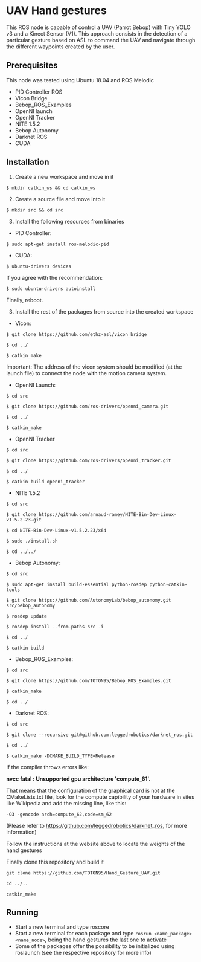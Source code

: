 # UAV Hand gestures

This ROS node is capable of control a UAV (Parrot Bebop) with Tiny YOLO v3 and a Kinect Sensor (V1). This approach consists in the detection of a particular gesture based on ASL to command the UAV and navigate through the different waypoints created by the user.

## Prerequisites

This node was tested using Ubuntu 18.04 and ROS Melodic

+ PID Controller ROS
+ Vicon Bridge
+ Bebop_ROS_Examples
+ OpenNI launch
+ OpenNI Tracker
+ NITE 1.5.2
+ Bebop Autonomy
+ Darknet ROS
+ CUDA

## Installation

1. Create a new workspace and move in it

``$ mkdir catkin_ws && cd catkin_ws``

2. Create a source file and move into it

``$ mkdir src && cd src``

3. Install the following resources from binaries

- PID Controller:

``$ sudo apt-get install ros-melodic-pid``

- CUDA:

``$ ubuntu-drivers devices``

If you agree with the recommendation:

``$ sudo ubuntu-drivers autoinstall``

Finally, reboot.

3. Install the rest of the packages from source into the created workspace

- Vicon:

``$ git clone https://github.com/ethz-asl/vicon_bridge``

``$ cd ../``

``$ catkin_make``


Important: The address of the vicon system should be modified (at the launch file) to connect the node with the motion camera system.


- OpenNI Launch:

``$ cd src``

``$ git clone https://github.com/ros-drivers/openni_camera.git ``

``$ cd ../``

``$ catkin_make``

- OpenNI Tracker

``$ cd src``

``$ git clone https://github.com/ros-drivers/openni_tracker.git``

``$ cd ../``

``$ catkin build openni_tracker``


- NITE 1.5.2

``$ cd src``

``$ git clone https://github.com/arnaud-ramey/NITE-Bin-Dev-Linux-v1.5.2.23.git``

``$ cd NITE-Bin-Dev-Linux-v1.5.2.23/x64``

``$ sudo ./install.sh``

``$ cd ../../``

- Bebop Autonomy:

``$ cd src``

``$ sudo apt-get install build-essential python-rosdep python-catkin-tools``

``$ git clone https://github.com/AutonomyLab/bebop_autonomy.git src/bebop_autonomy``

``$ rosdep update``

``$ rosdep install --from-paths src -i``

``$ cd ../``

``$ catkin build``


- Bebop_ROS_Examples:

``$ cd src``

``$ git clone https://github.com/TOTON95/Bebop_ROS_Examples.git``

``$ catkin_make``

``$ cd ../``


- Darknet ROS:

``$ cd src``

``$ git clone --recursive git@github.com:leggedrobotics/darknet_ros.git``

``$ cd ../``

``$ catkin_make -DCMAKE_BUILD_TYPE=Release``

If the compiler throws errors like:

**nvcc fatal : Unsupported gpu architecture 'compute_61'.**

That means that the configuration of the graphical card is not at the CMakeLists.txt file, look for the compute capibility of your hardware in sites like Wikipedia and add the missing line, like this:

``-O3 -gencode arch=compute_62,code=sm_62``

(Please refer to https://github.com/leggedrobotics/darknet_ros, for more information)

Follow the instructions at the website above to locate the weights of the hand gestures


Finally clone this repository and build it 

``git clone https://github.com/TOTON95/Hand_Gesture_UAV.git``

``cd ../..``

``catkin_make``


## Running 

- Start a new terminal and type roscore
- Start a new terminal for each package and type ``rosrun <name_package> <name_node>``, being the hand gestures the last one to activate
- Some of the packages offer the possibility to be initialized using roslaunch (see the respective repository for more info)



